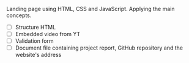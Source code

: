 Landing page using HTML, CSS and JavaScript. Applying the main concepts.

- [ ] Structure HTML
- [ ] Embedded video from YT
- [ ] Validation form
- [ ] Document file containing project report, GitHub repository and the website's address